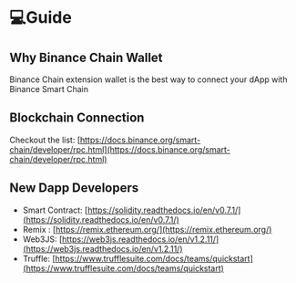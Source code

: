 # 💻Guide

## Why Binance Chain Wallet

Binance Chain extension wallet is the best way to connect your dApp with Binance Smart Chain

## Blockchain Connection

Checkout the list: [https://docs.binance.org/smart-chain/developer/rpc.html](https://docs.binance.org/smart-chain/developer/rpc.html)

## New Dapp Developers

* Smart Contract: [https://solidity.readthedocs.io/en/v0.7.1/](https://solidity.readthedocs.io/en/v0.7.1/)
* Remix : [https://remix.ethereum.org/](https://remix.ethereum.org/)
* Web3JS: [https://web3js.readthedocs.io/en/v1.2.11/](https://web3js.readthedocs.io/en/v1.2.11/)
* Truffle: [https://www.trufflesuite.com/docs/teams/quickstart](https://www.trufflesuite.com/docs/teams/quickstart)



